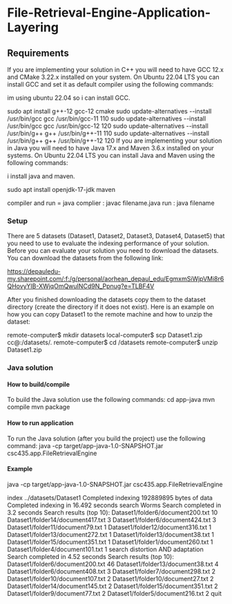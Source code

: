 # File-Retrieval-Engine-Application-Layering

## Requirements

If you are implementing your solution in C++ you will need to have GCC 12.x and CMake 3.22.x installed on your system. On Ubuntu 22.04 LTS you can install GCC and set it as default compiler using the following commands:

im using ubuntu 22.04 so i can install GCC.

sudo apt install g++-12 gcc-12 cmake
sudo update-alternatives --install /usr/bin/gcc gcc /usr/bin/gcc-11 110
sudo update-alternatives --install /usr/bin/gcc gcc /usr/bin/gcc-12 120
sudo update-alternatives --install /usr/bin/g++ g++ /usr/bin/g++-11 110
sudo update-alternatives --install /usr/bin/g++ g++ /usr/bin/g++-12 120
If you are implementing your solution in Java you will need to have Java 17.x and Maven 3.6.x installed on your systems. On Ubuntu 22.04 LTS you can install Java and Maven using the following commands:

i install java and maven.

sudo apt install openjdk-17-jdk maven


compiler and run  = java 
complier : javac filename.java
run : java filename

### Setup

There are 5 datasets (Dataset1, Dataset2, Dataset3, Dataset4, Dataset5) that you need to use to evaluate the indexing performance of your solution.
Before you can evaluate your solution you need to download the datasets. You can download the datasets from the following link:

https://depauledu-my.sharepoint.com/:f:/g/personal/aorhean_depaul_edu/EgmxmSiWjpVMi8r6QHovyYIB-XWjqOmQwuINCd9N_Ppnug?e=TLBF4V

After you finished downloading the datasets copy them to the dataset directory (create the directory if it does not exist).
Here is an example on how you can copy Dataset1 to the remote machine and how to unzip the dataset:

remote-computer$ mkdir datasets local-computer$ scp Dataset1.zip cc@:/datasets/. remote-computer$ cd /datasets remote-computer$ unzip Dataset1.zip


### Java solution
#### How to build/compile

To build the Java solution use the following commands:
cd app-java mvn compile mvn package


#### How to run application

To run the Java solution (after you build the project) use the following command:
java -cp target/app-java-1.0-SNAPSHOT.jar csc435.app.FileRetrievalEngine


#### Example

java -cp target/app-java-1.0-SNAPSHOT.jar csc435.app.FileRetrievalEngine

index ../datasets/Dataset1 Completed indexing 192889895 bytes of data Completed indexing in 16.492 seconds search Worms Search completed in 3.2 seconds Search results (top 10):
Dataset1/folder6/document200.txt 10
Dataset1/folder14/document417.txt 3
Dataset1/folder6/document424.txt 3
Dataset1/folder11/document79.txt 1
Dataset1/folder12/document316.txt 1
Dataset1/folder13/document272.txt 1
Dataset1/folder13/document38.txt 1
Dataset1/folder15/document351.txt 1
Dataset1/folder1/document260.txt 1
Dataset1/folder4/document101.txt 1
search distortion AND adaptation Search completed in 4.52 seconds Search results (top 10):
Dataset1/folder6/document200.txt 46
Dataset1/folder13/document38.txt 4
Dataset1/folder6/document408.txt 3
Dataset1/folder7/document298.txt 2
Dataset1/folder10/document107.txt 2
Dataset1/folder10/document27.txt 2
Dataset1/folder14/document145.txt 2
Dataset1/folder15/document351.txt 2
Dataset1/folder9/document77.txt 2
Dataset1/folder5/document216.txt 2
quit
